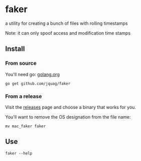faker
=====

a utility for creating a bunch of files with rolling timestamps

Note: it can only spoof access and modification time stamps

Install
-------

### From source
You'll need go: [golang.org](http://www.golang.org)

<code>go get github.com/jquag/faker</code>

### From a release

Visit the [releases](https://github.com/jquag/faker/releases) page and choose a binary that works for you.

You'll want to remove the OS designation from the file name:

<code>mv mac_faker faker</code>

Use
---

<code>faker --help</code>
